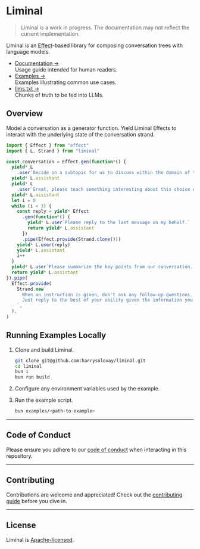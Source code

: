 # Liminal

> Liminal is a work in progress. The documentation may not reflect the current
> implementation.

Liminal is an [Effect](https://effect.website/)-based library for composing
conversation trees with language models.

- [Documentation &rarr;](https://liminal.land)<br />Usage guide intended for
  human readers.
- [Examples &rarr;](https://github.com/harrysolovay/liminal/tree/main/examples)<br />Examples
  illustrating common use cases.
- [llms.txt &rarr;](https://liminal.land/llms.txt)<br />Chunks of truth to be
  fed into LLMs.

## Overview

Model a conversation as a generator function. Yield Liminal Effects to interact
with the underlying state of the conversation strand.

```ts
import { Effect } from "effect"
import { L, Strand } from "liminal"

const conversation = Effect.gen(function*() {
  yield* L
    .user`Decide on a subtopic for us to discuss within the domain of technological futurism.`
  yield* L.assistant
  yield* L
    .user`Great, please teach something interesting about this choice of subtopic.`
  yield* L.assistant
  let i = 0
  while (i < 3) {
    const reply = yield* Effect
      .gen(function*() {
        yield* L.user`Please reply to the last message on my behalf.`
        return yield* L.assistant
      })
      .pipe(Effect.provide(Strand.clone()))
    yield* L.user(reply)
    yield* L.assistant
    i++
  }
  yield* L.user`Please summarize the key points from our conversation.`
  return yield* L.assistant
}).pipe(
  Effect.provide(
    Strand.new`
      When an instruction is given, don't ask any follow-up questions.
      Just reply to the best of your ability given the information you have.
    `,
  ),
)
```

## Running Examples Locally

1. Clone and build Liminal.

   ```sh
   git clone git@github.com:harrysolovay/liminal.git
   cd liminal
   bun i
   bun run build
   ```

2. Configure any environment variables used by the example.

3. Run the example script.

   ```sh
   bun examples/<path-to-example>
   ```

---

## **Code of Conduct**

Please ensure you adhere to our [code of conduct](CODE_OF_CONDUCT.md) when
interacting in this repository.

---

## **Contributing**

Contributions are welcome and appreciated! Check out the
[contributing guide](CONTRIBUTING.md) before you dive in.

---

## **License**

Liminal is [Apache-licensed](LICENSE).
